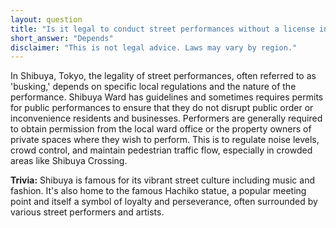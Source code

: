```yaml
---
layout: question
title: "Is it legal to conduct street performances without a license in Shibuya, Tokyo?"
short_answer: "Depends"
disclaimer: "This is not legal advice. Laws may vary by region."
---
```


In Shibuya, Tokyo, the legality of street performances, often referred to as 'busking,' depends on specific local regulations and the nature of the performance. Shibuya Ward has guidelines and sometimes requires permits for public performances to ensure that they do not disrupt public order or inconvenience residents and businesses. Performers are generally required to obtain permission from the local ward office or the property owners of private spaces where they wish to perform. This is to regulate noise levels, crowd control, and maintain pedestrian traffic flow, especially in crowded areas like Shibuya Crossing.

**Trivia:** Shibuya is famous for its vibrant street culture including music and fashion. It's also home to the famous Hachiko statue, a popular meeting point and itself a symbol of loyalty and perseverance, often surrounded by various street performers and artists.
